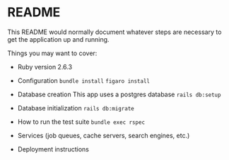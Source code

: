 # README

This README would normally document whatever steps are necessary to get the
application up and running.

Things you may want to cover:

* Ruby version
2.6.3

* Configuration
`bundle install`
`figaro install`
* Database creation
This app uses a postgres database
`rails db:setup`
* Database initialization
`rails db:migrate`
* How to run the test suite
`bundle exec rspec`
* Services (job queues, cache servers, search engines, etc.)

* Deployment instructions
